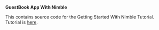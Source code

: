 **GuestBook App With Nimble**

This contains source code for the Getting Started With Nimble Tutorial. <br>
Tutorial is [here](https://blog.iifeoluwa.com/getting-started-with-nimble-2f7be8e68ffc#.bwpqih4y9).
